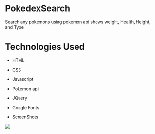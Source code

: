 # PokedexSearch
Search any pokemons using pokemon api shows weight, Health, Height, and Type
# Technologies Used
* HTML
* CSS
* Javascript
* Pokemon api
* JQuery
* Google Fonts

* ScreenShots
<img src="/home/thony/Pokedex-App/image/Screen shot for Pokemon api.png">
